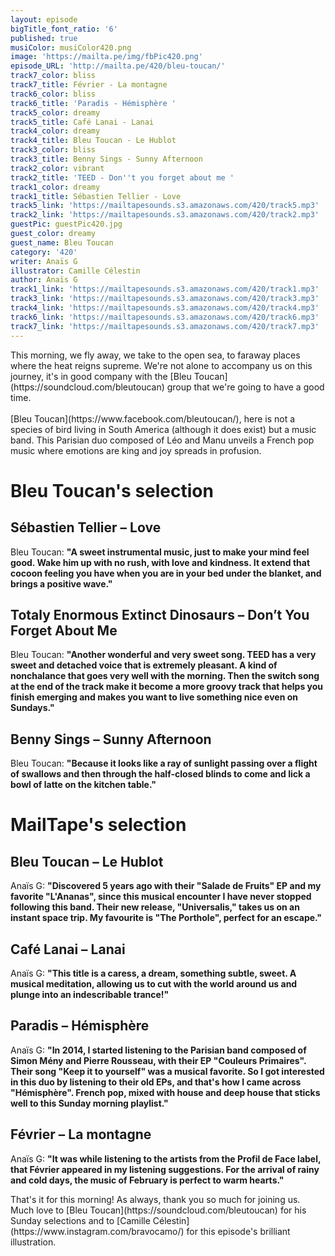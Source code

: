 ```yaml
---
layout: episode
bigTitle_font_ratio: '6'
published: true
musiColor: musiColor420.png
image: 'https://mailta.pe/img/fbPic420.png'
episode_URL: 'http://mailta.pe/420/bleu-toucan/'
track7_color: bliss
track7_title: Février - La montagne
track6_color: bliss
track6_title: 'Paradis - Hémisphère '
track5_color: dreamy
track5_title: Café Lanai - Lanai
track4_color: dreamy
track4_title: Bleu Toucan - Le Hublot
track3_color: bliss
track3_title: Benny Sings - Sunny Afternoon
track2_color: vibrant
track2_title: 'TEED - Don''t you forget about me '
track1_color: dreamy
track1_title: Sébastien Tellier - Love
track5_link: 'https://mailtapesounds.s3.amazonaws.com/420/track5.mp3'
track2_link: 'https://mailtapesounds.s3.amazonaws.com/420/track2.mp3'
guestPic: guestPic420.jpg
guest_color: dreamy
guest_name: Bleu Toucan
category: '420'
writer: Anaïs G
illustrator: Camille Célestin
author: Anaïs G
track1_link: 'https://mailtapesounds.s3.amazonaws.com/420/track1.mp3'
track3_link: 'https://mailtapesounds.s3.amazonaws.com/420/track3.mp3'
track4_link: 'https://mailtapesounds.s3.amazonaws.com/420/track4.mp3'
track6_link: 'https://mailtapesounds.s3.amazonaws.com/420/track6.mp3'
track7_link: 'https://mailtapesounds.s3.amazonaws.com/420/track7.mp3'
---
```


<p id="introduction">This morning, we fly away, we take to the open sea, to faraway places where the heat reigns supreme. We're not alone to accompany us on this journey, it's in good company with the [Bleu Toucan](https://soundcloud.com/bleutoucan) group that we're going to have a good time.
<br><br>
[Bleu Toucan](https://www.facebook.com/bleutoucan/), here is not a species of bird living in South America (although it does exist) but a music band. This Parisian duo composed of Léo and Manu unveils a French pop music where emotions are king and joy spreads in profusion.
</p>


# Bleu Toucan's selection

## Sébastien Tellier – Love
Bleu Toucan: **"**A sweet instrumental music, just to make your mind feel good. Wake him up with no rush, with love and kindness. It extend that cocoon feeling you have when you are in your bed under the blanket, and brings a positive wave.**"**

## Totaly Enormous Extinct Dinosaurs – Don’t You Forget About Me
Bleu Toucan: **"**Another wonderful and very sweet song. TEED has a very sweet and detached voice that is extremely pleasant. A kind of nonchalance that goes very well with the morning. Then the switch song at the end of the track make it become a more groovy track that helps you finish emerging and makes you want to live something nice even on Sundays.**"**

## Benny Sings – Sunny Afternoon
Bleu Toucan: **"**Because it looks like a ray of sunlight passing over a flight of swallows and then through the half-closed blinds to come and lick a bowl of latte on the kitchen table.**"**


# MailTape's selection

## Bleu Toucan – Le Hublot
Anaïs G: **"**Discovered 5 years ago with their "Salade de Fruits" EP and my favorite "L'Ananas", since this musical encounter I have never stopped following this band. Their new release, "Universalis," takes us on an instant space trip. My favourite is "The Porthole", perfect for an escape.**"**

## Café Lanai – Lanai
Anaïs G: **"**This title is a caress, a dream, something subtle, sweet. A musical meditation, allowing us to cut with the world around us and plunge into an indescribable trance!**"**

## Paradis – Hémisphère
Anaïs G: **"**In 2014, I started listening to the Parisian band composed of Simon Mény and Pierre Rousseau, with their EP "Couleurs Primaires". Their song "Keep it to yourself" was a musical favorite. So I got interested in this duo by listening to their old EPs, and that's how I came across "Hémisphère". French pop, mixed with house and deep house that sticks well to this Sunday morning playlist.**"**

## Février – La montagne
Anaïs G: **"**It was while listening to the artists from the Profil de Face label, that Février appeared in my listening suggestions. For the arrival of rainy and cold days, the music of February is perfect to warm hearts.**"**


<p id="outroduction">That's it for this morning! As always, thank you so much for joining us. Much love to [Bleu Toucan](https://soundcloud.com/bleutoucan) for his Sunday selections and to [Camille Célestin](https://www.instagram.com/bravocamo/) for this episode's brilliant illustration.</p>
